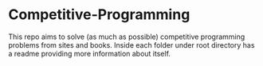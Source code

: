# Competitive-Programming

This repo aims to solve (as much as possible) competitive programming problems from sites and books. Inside each folder under
root directory has a readme providing more information about itself.
